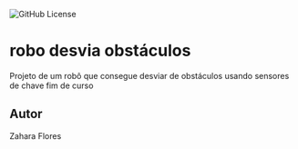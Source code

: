 ![GitHub License](https://img.shields.io/github/license/zaharafsouza/robo-desvia?style=plastic)

# robo desvia obstáculos 
Projeto de um robô que consegue desviar de obstáculos usando sensores de chave fim de curso
## Autor
Zahara Flores


